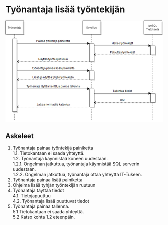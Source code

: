 # Työnantaja lisää työntekijän
![](Kuvat/ta_lisaa_tt_asiakaspolku.png)
## Askeleet  

1. Työnantaja painaa työntekijä painiketta  
1.1. Tietokantaan ei saada yhteyttä.  
1.2. Työnantaja käynnistää koneen uudestaan.  
1.2.1. Ongelman jatkuttua, työnantaja käynnistää SQL serverin uudestaan.  
1.2.2. Ongelman jatkuttua, työnantaja ottaa yhteyttä IT-Tukeen.
2. Työnantaja painaa lisää painiketta
3. Ohjelma lisää tyhjän työntekijän ruutuun
4. Työnantaja täyttää tiedot  
4.1. Tietojapuuttuu  
4.2. Työnantaja lisää puuttuvat tiedot
5. Työnantaja painaa tallenna.  
5.1 Tietokantaan ei saada yhteyttä.  
5.2 Katso kohta 1.2 eteenpäin.
